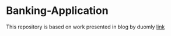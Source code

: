 # Banking-Application

This repository is based on work presented in blog by duomly [link](https://github.com/Duomly/go-bank-backend)
